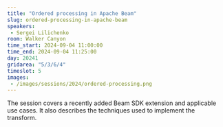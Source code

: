 ```yaml
---
title: "Ordered processing in Apache Beam"
slug: ordered-processing-in-apache-beam
speakers:
 - Sergei Lilichenko
room: Walker Canyon
time_start: 2024-09-04 11:00:00
time_end: 2024-09-04 11:25:00
day: 20241
gridarea: "5/3/6/4"
timeslot: 5
images:
 - /images/sessions/2024/ordered-processing.png 
---
```


The session covers a recently added Beam SDK extension and applicable use cases. It also describes the techniques used to implement the transform.